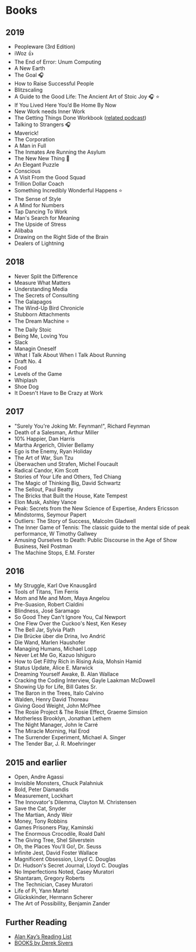 # Books

## 2019

- Peopleware (3rd Edition)
- iWoz 👍
- The End of Error: Unum Computing
- A New Earth
- The Goal 🎧
- How to Raise Successful People
- Blitzscaling
- A Guide to the Good Life: The Ancient Art of Stoic Joy 🎧 ⭐️
- If You Lived Here You’d Be Home By Now
- New Work needs Inner Work
- The Getting Things Done Workbook ([related podcast](https://tim.blog/2019/09/03/david-allen-getting-things-done/))
- Talking to Strangers 🎧
- Maverick!
- The Corporation
- A Man in Full
- The Inmates Are Running the Asylum
- The New New Thing 📖
- An Elegant Puzzle
- Conscious
- A Visit From the Good Squad
- Trillion Dollar Coach
- Something Incredibly Wonderful Happens ⭐️
- The Sense of Style
- A Mind for Numbers
- Tap Dancing To Work
- Man's Search for Meaning
- The Upside of Stress
- Alibaba
- Drawing on the Right Side of the Brain
- Dealers of Lightning

## 2018

- Never Split the Difference
- Measure What Matters
- Understanding Media
- The Secrets of Consulting
- The Galapagos
- The Wind-Up Bird Chronicle
- Stubborn Attachments
- The Dream Machine ⭐️
- The Daily Stoic
- Being Me, Loving You
- Slack
- Managin Oneself
- What I Talk About When I Talk About Running
- Draft No. 4
- Food
- Levels of the Game
- Whiplash
- Shoe Dog
- It Doesn't Have to Be Crazy at Work

## 2017

- "Surely You're Joking Mr. Feynman!", Richard Feynman
- Death of a Salesman, Arthur Miller
- 10% Happier, Dan Harris
- Martha Argerich, Olivier Bellamy
- Ego is the Enemy, Ryan Holiday
- The Art of War, Sun Tzu
- Überwachen und Strafen, Michel Foucault
- Radical Candor, Kim Scott
- Stories of Your Life and Others, Ted Chiang
- The Magic of Thinking Big, David Schwartz
- The Sellout, Paul Beatty
- The Bricks that Built the House, Kate Tempest
- Elon Musk, Ashley Vance
- Peak: Secrets from the New Science of Expertise, Anders Ericsson
- Mindstorms, Seymour Papert
- Outliers: The Story of Success, Malcolm Gladwell
- The Inner Game of Tennis: The classic guide to the mental side of peak performance, W Timothy Gallwey
- Amusing Ourselves to Death: Public Discourse in the Age of Show Business, Neil Postman
- The Machine Stops, E.M. Forster

## 2016

- My Struggle, Karl Ove Knausgård
- Tools of Titans, Tim Ferris
- Mom and Me and Mom, Maya Angelou
- Pre-Suasion, Robert Cialdini
- Blindness, José Saramago
- So Good They Can't Ignore You, Cal Newport
- One Flew Over the Cuckoo's Nest, Ken Kesey
- The Bell Jar, Sylvia Plath
- Die Brücke über die Drina, Ivo Andrić
- Die Wand, Marlen Haushofer
- Managing Humans, Michael Lopp
- Never Let Me Go, Kazuo Ishiguro
- How to Get Filthy Rich in Rising Asia, Mohsin Hamid
- Status Update, Alice E. Marwick
- Dreaming Yourself Awake, B. Alan Wallace
- Cracking the Coding Interview, Gayle Laakman McDowell
- Showing Up for Life, Bill Gates Sr.
- The Baron in the Trees, Italo Calvino
- Walden, Henry David Thoreau
- Giving Good Weight, John McPhee
- The Rosie Project & The Rosie Effect, Graeme Simsion
- Motherless Brooklyn, Jonathan Lethem
- The Night Manager, John le Carré
- The Miracle Morning, Hal Erod
- The Surrender Experiment, Michael A. Singer
- The Tender Bar, J. R. Moehringer

## 2015 and earlier

- Open, Andre Agassi
- Invisible Monsters, Chuck Palahniuk
- Bold, Peter Diamandis
- Measurement, Lockhart
- The Innovator's Dilemma, Clayton M. Christensen
- Save the Cat, Snyder
- The Martian, Andy Weir
- Money, Tony Robbins
- Games Prisoners Play, Kaminski
- The Enormous Crocodile, Roald Dahl
- The Giving Tree, Shel Silverstein
- Oh, the Places You'll Go!, Dr. Seuss
- Infinite Jest, David Foster Wallace
- Magnificent Obsession, Lloyd C. Douglas
- Dr. Hudson's Secret Journal, Lloyd C. Douglas
- No Imperfections Noted, Casey Muratori
- Shantaram, Gregory Roberts
- The Technician, Casey Muratori
- Life of Pi, Yann Martel
- Glückskinder, Hermann Scherer
- The Art of Possibility, Benjamin Zander

## Further Reading

- [Alan Kay’s Reading List](http://www.squeakland.org/resources/books/readingList.jsp)
- [BOOKS by Derek Sivers](https://sivers.org/book)
